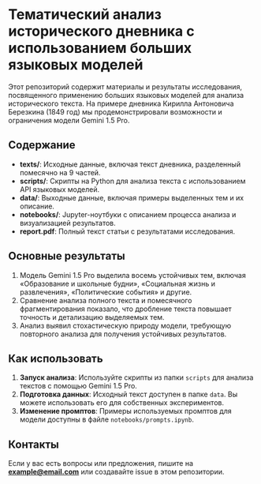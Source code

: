 # Тематический анализ исторического дневника с использованием больших языковых моделей  

Этот репозиторий содержит материалы и результаты исследования, посвященного применению больших языковых моделей для анализа исторического текста. На примере дневника Кирилла Антоновича Березкина (1849 год) мы продемонстрировали возможности и ограничения модели Gemini 1.5 Pro.  

## Содержание  

- **texts/**: Исходные данные, включая текст дневника, разделенный помесячно на 9 частей.  
- **scripts/**: Скрипты на Python для анализа текста с использованием API языковых моделей.  
- **data/**: Выходные данные, включая примеры выделенных тем и их описание.  
- **notebooks/**: Jupyter-ноутбуки с описанием процесса анализа и визуализацией результатов.  
- **report.pdf**: Полный текст статьи с результатами исследования.  

## Основные результаты  

1. Модель Gemini 1.5 Pro выделила восемь устойчивых тем, включая «Образование и школьные будни», «Социальная жизнь и развлечения», «Политические события» и другие.  
2. Сравнение анализа полного текста и помесячного фрагментирования показало, что дробление текста повышает точность и детализацию выделяемых тем.  
3. Анализ выявил стохастическую природу модели, требующую повторного анализа для получения устойчивых результатов.  

## Как использовать  

1. **Запуск анализа**: Используйте скрипты из папки `scripts` для анализа текстов с помощью Gemini 1.5 Pro.  
2. **Подготовка данных**: Исходный текст доступен в папке `data`. Вы можете использовать его для собственных экспериментов.  
3. **Изменение промптов**: Примеры используемых промптов для модели доступны в файле `notebooks/prompts.ipynb`.  

## Контакты  
Если у вас есть вопросы или предложения, пишите на **example@email.com** или создавайте issue в этом репозитории.  

